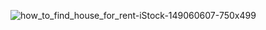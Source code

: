 
![how_to_find_house_for_rent-iStock-149060607-750x499](https://github.com/ranjeetha-virdi/house_rent_predictor/assets/81987445/caca8c1e-5131-4aeb-bbb8-4589d4a9c06c)
